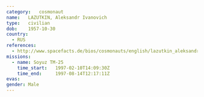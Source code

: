 ```yaml
---
category:	cosmonaut
name:	LAZUTKIN, Aleksandr Ivanovich 
type:	civilian
dob:	1957-10-30
country:
  - RUS
references:
  - http://www.spacefacts.de/bios/cosmonauts/english/lazutkin_aleksandr.htm
missions:
  - name: Soyuz TM-25
    time_start:   1997-02-10T14:09:30Z
    time_end:     1997-08-14T12:17:11Z
evas:
gender:	Male
---
```

